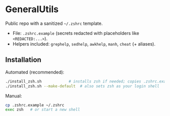 # GeneralUtils

Public repo with a sanitized `~/.zshrc` template.

- File: `.zshrc.example` (secrets redacted with placeholders like `<REDACTED:...>`).
- Helpers included: `grephelp`, `sedhelp`, `awkhelp`, `manh`, `cheat` (+ aliases).

## Installation

Automated (recommended):

```bash
./install_zsh.sh            # installs zsh if needed; copies .zshrc.example to ~/.zshrc
./install_zsh.sh --make-default  # also sets zsh as your login shell
```

Manual:

```bash
cp .zshrc.example ~/.zshrc
exec zsh   # or start a new shell
```
